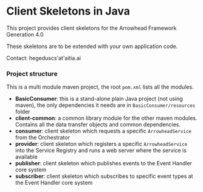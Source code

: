 # Client Skeletons in Java

This project provides client skeletons for the Arrowhead Framework Generation 4.0

These skeletons are to be extended with your own application code. 

Contact: hegeduscs'at'aitia.ai

### Project structure

This is a multi module maven project, the root `pom.xml` lists all the modules.

* **BasicConsumer**: this is a stand-alone plain Java project (not using maven), the only dependencies it needs are in `BasicConsumer/resources` folder
* **client-common**: a common library module for the other maven modules. Contains all the data transfer objects and common dependencies.
* **consumer**: client skeleton which requests a specific `ArrowheadService` from the Orchestrator
* **provider**: client skeleton which registers a specific `ArrowheadService` into the Service Registry and runs a web server where the service is available
* **publisher**: client skeleton which publishes events to the Event Handler core system
* **subscriber**: client skeleton which subscribes to specific event types at the Event Handler core system